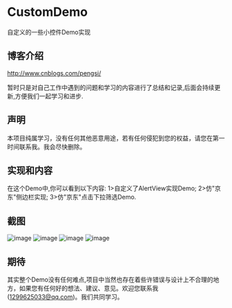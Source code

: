 # CustomDemo
自定义的一些小控件Demo实现

## 博客介绍

http://www.cnblogs.com/pengsi/

暂时只是对自己工作中遇到的问题和学习的内容进行了总结和记录,后面会持续更新,方便我们一起学习和进步.

## 声明

本项目纯属学习，没有任何其他恶意用途，若有任何侵犯到您的权益，请您在第一时间联系我。我会尽快删除。


## 实现和内容
在这个Demo中,你可以看到以下内容:
1>自定义了AlertView实现Demo;
2>仿"京东"侧边栏实现;
3>仿"京东"点击下拉筛选Demo.

## 截图

![image](https://github.com/PengSiSi/CustomDemo/blob/master/ScreenShots/Simulator%20Screen%20Shot%202017年9月8日%20下午1.47.49.png)
![image](https://github.com/PengSiSi/CustomDemo/blob/master/ScreenShots/Simulator%20Screen%20Shot%202017年9月8日%20下午1.47.51.png)
![image](https://github.com/PengSiSi/CustomDemo/blob/master/ScreenShots/Simulator%20Screen%20Shot%202017年9月8日%20下午1.47.54.png)
![image](https://github.com/PengSiSi/CustomDemo/blob/master/ScreenShots/Simulator%20Screen%20Shot%202017年9月8日%20下午1.48.01.png)


## 期待

其实整个Demo没有任何难点,项目中当然也存在着些许错误与设计上不合理的地方，如果您有任何好的想法、建议、意见。欢迎您联系我(1299625033@qq.com)。我们共同学习。


